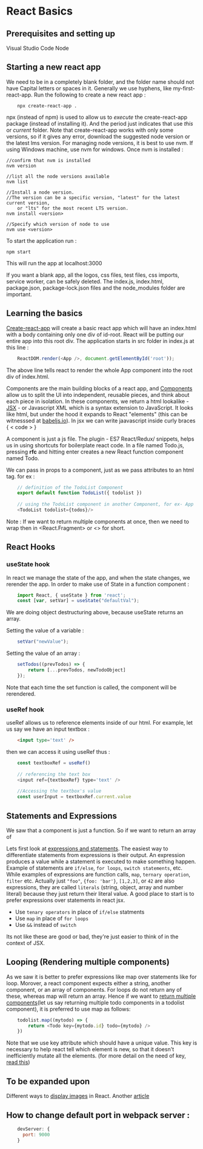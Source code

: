 ﻿# React Basics

## Prerequisites and setting up
Visual Studio Code
Node

## Starting a new react app
We need to be in a completely blank folder, and the folder name should not have Capital letters or spaces in it. Generally we use hyphens, like my-first-react-app.
Run the following to create a new react app :

```
    npx create-react-app .
 ```
npx (instead of npm) is used to allow us to *execute* the create-react-app package (instead of installing it). And the period just indicates that use *this* or *current* folder. 
Note that create-react-app works with only some versions, so if it gives any error, download the suggested node version or the latest lms version. For managing node versions, it is best to use nvm. If using Windows machine, use nvm for windows. Once nvm is installed :

    //confirm that nvm is installed
    nvm version
    
    //list all the node versions available
    nvm list
    
    //Install a node version.
    //The version can be a specific version, "latest" for the latest current version, 
	    or "lts" for the most recent LTS version.
    nvm install <version>
    
    //Specify which version of node to use 
    nvm use <version>



To start the application run :

    npm start

This will run the app at localhost:3000

If you want a blank app, all the logos, css files, test files, css imports, service worker, can be safely deleted. The index.js, index.html, package.json, package-lock.json files and the node_modules folder are important.

## Learning the basics
[Create-react-app](https://create-react-app.dev/docs/getting-started/) will create a basic react app which will have an index.html with a body containing only one div of id-root. React will be putting our entire app into this root div.
The application starts in src folder in index.js at this line :

```js
    ReactDOM.render(<App />, document.getElementById('root'));
```

The above line tells react to render the whole App component into the root div of index.html. 

Components are the main building blocks of a react app, and [Components](https://reactjs.org/docs/components-and-props.html) allow us to split the UI into independent, reusable pieces, and think about each piece in isolation.
In these components, we return a html lookalike - [JSX](https://reactjs.org/docs/introducing-jsx.html) - or Javascript XML which is a syntax extension to JavaScript. It looks like html, but under the hood it expands to React "elements" (this can be witnesssed at [babeljs.io](https://babeljs.io/)). In jsx we can write jaavascript inside curly braces { < code > }

A component is just a js file. 
The plugin - ES7 React/Redux/ snippets, helps us in using shortcuts for boilerplate react code. In a file named Todo.js, pressing **rfc** and hitting enter creates a new React function component named Todo.

We can pass in props to a component, just as we pass attributes to an html tag. for ex :

```js
    // definition of the TodoList Component
    export default function TodoList({ todolist })
    
    // using the TodoList component in another Component, for ex- App
    <TodoList todolist={todos}/>
```

Note : If we want to return multiple components at once, then we need to wrap then in <React.Fragment> or <> for short.

## React Hooks

### useState hook
In react we manage the state of the app, and when the state changes, we rerender the app. In order to make use of State in a function component :

```js
    import React, { useState } from 'react';
    const [var, setVar] = useState("defaultVal");
```

We are doing object destructuring above, because useState returns an array.

Setting the value of a variable :
```js
    setVar("newValue");
```

Setting the value of an array :
```js
    setTodos((prevTodos) => {
	    return [...prevTodos, newTodoObject]
	});
```

Note that each time the set function is called, the component will be rerendered.


### useRef hook
useRef allows us to reference elements inside of our html. For example, let us say we have an input textbox :

```html
    <input type='text' />
```

then we can access it using useRef thus :

```js
    const textboxRef = useRef()
    
    // referencing the text box
    <input ref={textboxRef} type='text' />
    
    //Accessing the textbox's value
    const userInput = textboxRef.current.value
 ```

## Statements and Expressions
We saw that a component is just a function. So if we want to return an array of 

Lets first look at [expressions and statements](https://victorofoegbu.com/notes/loop-inside-react-jsx-faq). The easiest way to differentiate statements from expressions is their output. An expression produces a value while a statement is executed to make something happen. Example of statements are `if/else`, `for loops`, `switch statements`, etc. While examples of expressions are function calls, `map`, `ternary operation`, `filter` etc. Actually just `"foo"`, `{foo: 'bar'}`, `[1,2,3]`, or `42` are also expressions, they are called `literals` (string, object, array and number literal) because they just return their literal value. A good place to start is to prefer expressions over statements in react jsx.
-   Use  `tenary operators`  in place of  `if/else`  statments
-   Use  `map`  in place of  `for loops`
-   Use  `&&`  instead of  `switch`

Its not like these are good or bad, they're just easier to think of in the context of JSX.


## Looping (Rendering multiple components)
As we saw it is better to prefer expressions like map over statements like for loop. Morover, a react component expects either a string, another component, or an array of components. For loops do not return any of these, whereas map will return an array. Hence if we want to [return multiple components](https://reactjs.org/docs/lists-and-keys.html)(let us say returning multiple todo components in a todolist component), it is preferred to use map as follows:

```js
    todolist.map((mytodo) => {
	    return <Todo key={mytodo.id} todo={mytodo} />
	})
```

Note that we use key attribute which should have a unique value. This key is necessary to help react tell which element is new, so that it doesn't inefficiently mutate all the elements. (for more detail on the need of key, [read this](https://reactjs.org/docs/reconciliation.html#recursing-on-children))


## To be expanded upon

Different ways to [display images](https://betterprogramming.pub/how-to-display-images-in-react-dfe22a66d5e7) in React. Another [article](https://codingstatus.com/how-to-display-images-in-react-js/)

## How to change default port in webpack server :
```js
	devServer: {
	  port: 9000
	}
```